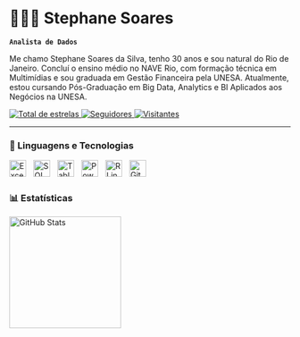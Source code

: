 # 👩🏻‍💻 Stephane Soares
**`Analista de Dados`**

Me chamo Stephane Soares da Silva, tenho 30 anos e sou natural do Rio de Janeiro. Concluí o ensino médio no NAVE Rio, com formação técnica em Multimídias e sou graduada em Gestão Financeira pela UNESA. Atualmente, estou cursando Pós-Graduação em Big Data, Analytics e BI Aplicados aos Negócios na UNESA.

<p align="left">
    <a href="https://github.com/Stephane-Soares?tab=repositories&sort=stargazers">
        <img 
            alt="Total de estrelas" 
            title="Total de estrelas GitHub" 
            src="https://custom-icon-badges.demolab.com/github/stars/Stephane-Soares?color=55960c&style=for-the-badge&labelColor=488207&logo=star&label=estrelas"
        />
    </a>
    <a href="https://github.com/Stephane-Soares?tab=followers">
        <img 
            alt="Seguidores" 
            title="Me siga no GitHub" 
            src="https://custom-icon-badges.demolab.com/github/followers/Stephane-Soares?color=236ad3&labelColor=1155ba&style=for-the-badge&logo=github&label=Seguidores&logoColor=white"
        />
    </a> 
    <a href="https://github.com/Stephane-Soares?Simple-View-Counter">
        <img 
            alt="Visitantes" 
            title="Profile views" 
            src="https://custom-icon-badges.demolab.com/github/followers/Stephane-Soares?color=purple&labelColor=730d73&style=for-the-badge&logo=eye&label=Visitantes&logoColor=white"
        />
       </a>
</p>

---

### 🤖 Linguagens e Tecnologias

<img
    align="left"
    alt="Excel"
    title="Excel"
    Width="30px"
    style="padding-right: 10px;"
    src="https://img.icons8.com/color/48/microsoft-excel-2019--v1.png" alt="microsoft-excel-2019--v1"
 /> 
<img 
    align="left" 
    alt="SQL" 
    title="SQL"
    width="30px" 
    style="padding-right: 10px;" 
    src="https://img.icons8.com/fluency/48/sql.png"
/>
<img 
    align="left" 
    alt="Tableau" 
    title="Tableau"
    width="30px" 
    style="padding-right: 10px;" 
    src="https://img.icons8.com/color/48/tableau-software.png" alt="tableau-software" 
/> 
<img 
    align="left" 
    alt="Power BI" 
    title="Power BI"
    width="30px" 
    style="padding-right: 10px;" 
    src="https://img.icons8.com/fluency/48/power-bi-2021.png" alt="power-bi-2021"
/>
<img 
    align="left" 
    alt="R Linguagem" 
    title="R Linguagem"
    width="30px" 
    style="padding-right: 10px;" 
    src="https://img.icons8.com/fluency/48/r-project.png" alt="r-project"
/>  

<img 
    align="left" 
    alt="GitHub" 
    title="GitHub"
    width="30px" 
    style="padding-right: 10px;" 
    src="https://cdn.jsdelivr.net/gh/devicons/devicon@latest/icons/github/github-original.svg"
/>

<br/>
<br/>

### 📊 Estatísticas    

<img 
    align="left" 
    alt="GitHub Stats" 
    height="200px" 
    style="padding-right: 10px;" 
    src="https://github-readme-stats.vercel.app/api?username=Stephane-Soares&show_icons=true&theme=tokyonight&include_all_commits=true&locale=pt-br"
/>
